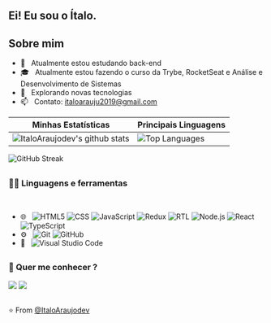 ## Ei! Eu sou o Ítalo.

## Sobre mim
- :telescope: &nbsp; Atualmente estou estudando back-end
- :mortar_board: &nbsp; Atualmente estou fazendo o curso da Trybe, RocketSeat e Análise e Desenvolvimento de Sistemas
- :thinking: &nbsp; Explorando novas tecnologias
- :mailbox: &nbsp; Contato: italoarauju2019@gmail.com

| Minhas Estatísticas                                                                                                                                         | Principais Linguagens                                                                                                                                                  |
| ------------------------------------------------------------------------------------------------------------------------------------------------------------ | ---------------------------------------------------------------------------------------------------------------------------------------------------------------------- |
| ![ItaloAraujodev's github stats](https://github-readme-stats-one-virid-55.vercel.app/api?username=ItaloAraujodev&show_icons=true&hide_border=true&count_private=true&theme=jolly) | ![Top Languages](https://github-readme-stats-one-virid-55.vercel.app/api/top-langs/?username=ItaloAraujodev&langs_count=10&count_private=true&hide_border=true&theme=jolly&layout=compact)
 ![GitHub Streak](https://streak-stats.demolab.com?user=ItaloAraujodev&theme=synthwave&locale=pt_BR)
 ##
  
### :man_technologist: Linguagens e ferramentas
  
<br />
<div align="left">

- :globe_with_meridians: &nbsp;
  ![HTML5](https://img.shields.io/badge/-HTML5-333333?style=flat&logo=HTML5)
  ![CSS](https://img.shields.io/badge/-CSS-333333?style=flat&logo=CSS3&logoColor=1572B6)
  ![JavaScript](https://img.shields.io/badge/-JavaScript-333333?style=flat&logo=javascript)
  ![Redux](https://img.shields.io/badge/-Redux-333333?style=flat&logo=redux)
  ![RTL](https://img.shields.io/badge/-RTL-333333?style=flat&logo=rtl&logoColor=563D7C)
  ![Node.js](https://img.shields.io/badge/-Node.js-333333?style=flat&logo=node.js)
  ![React](https://img.shields.io/badge/-React-333333?style=flat&logo=react)
  ![TypeScript](https://img.shields.io/badge/TypeScript-333333?style=flat&logo=TypeScript)
- :gear: &nbsp;
  ![Git](https://img.shields.io/badge/-Git-333333?style=flat&logo=git)
  ![GitHub](https://img.shields.io/badge/-GitHub-333333?style=flat&logo=github)
- :wrench: &nbsp;
  ![Visual Studio Code](https://img.shields.io/badge/-Visual%20Studio%20Code-333333?style=flat&logo=visual-studio-code&logoColor=007ACC)
</div>
  
  ##
 
 ### :speech_balloon: Quer me conhecer ?
<div> 
  <a href="https://www.instagram.com/italooo_araujo/" target="_blank"><img src="https://img.shields.io/badge/-Instagram-%23E4405F?style=for-the-badge&logo=instagram&logoColor=white" target="_blank"></a> 
  <a href="https://www.linkedin.com/in/italoaraujodev/" target="_blank"><img src="https://img.shields.io/badge/-LinkedIn-%230077B5?style=for-the-badge&logo=linkedin&logoColor=white" target="_blank"></a> 
 
 ##
  
 ⭐️ From [@ItaloAraujodev](https://github.com/ItaloAraujodev)
 
</div>
